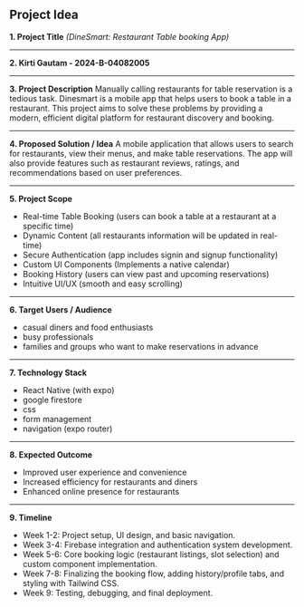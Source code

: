 ## **Project Idea** 

**1. Project Title**
*(DineSmart: Restaurant Table booking App)*

---

**2. Kirti Gautam - 2024-B-04082005**

---

**3. Project Description**
Manually calling restaurants for table reservation is a tedious task. Dinesmart is a mobile app that helps users to book a table in a restaurant. This project aims to solve these problems by providing a modern, efficient digital platform for restaurant discovery and booking.

---

**4. Proposed Solution / Idea**
A mobile application that allows users to search for restaurants, view their menus, and make table reservations. The app will also provide features such as restaurant reviews, ratings, and recommendations based on user preferences.

---

**5. Project Scope**
* Real-time Table Booking (users can book a table at a restaurant at a specific time)
* Dynamic Content (all restaurants information will be updated in real-time)
* Secure Authentication (app includes signin and signup functionality)
* Custom UI Components (Implements a native calendar)
* Booking History (users can view past and upcoming reservations)
* Intuitive UI/UX (smooth and easy scrolling)

---

**6. Target Users / Audience**
* casual diners and food enthusiasts
* busy professionals
* families and groups who want to make reservations in advance

---

**7. Technology Stack**
* React Native (with expo)
* google firestore
* css
* form management
* navigation (expo router)

---

**8. Expected Outcome**
* Improved user experience and convenience
* Increased efficiency for restaurants and diners
* Enhanced online presence for restaurants

---

**9. Timeline**
* Week 1-2: Project setup, UI design, and basic navigation.
* Week 3-4: Firebase integration and authentication system development.
* Week 5-6: Core booking logic (restaurant listings, slot selection) and custom component implementation.
* Week 7-8: Finalizing the booking flow, adding history/profile tabs, and styling with Tailwind CSS.
* Week 9: Testing, debugging, and final deployment.



